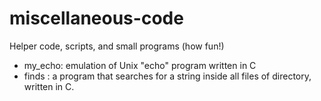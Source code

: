 # miscellaneous-code
Helper code, scripts, and small programs (how fun!)

- my_echo: emulation of Unix "echo" program written in C
- finds  : a program that searches for a string inside all 
  files of directory, written in C. 
